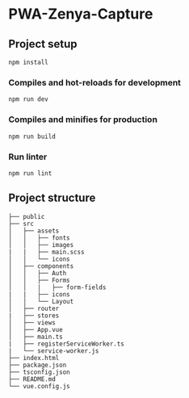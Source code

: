 # PWA-Zenya-Capture

## Project setup
```
npm install
```

### Compiles and hot-reloads for development
```
npm run dev
```

### Compiles and minifies for production
```
npm run build
```

### Run linter
```
npm run lint
```

## Project structure
```
├── public
├── src
│   ├── assets
│   │   ├── fonts
│   │   ├── images
|   |   ├── main.scss
│   │   └── icons
│   ├── components
│   │   ├── Auth
│   │   ├── Forms
│   │   |   ├── form-fields
|   |   ├── icons
│   │   └── Layout
│   ├── router
|   ├── stores
│   ├── views
│   ├── App.vue
│   ├── main.ts
|   ├── registerServiceWorker.ts
|   └── service-worker.js
├── index.html
├── package.json
├── tsconfig.json
├── README.md
└── vue.config.js
```



